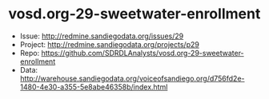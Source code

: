 vosd.org-29-sweetwater-enrollment
=================================
* Issue: http://redmine.sandiegodata.org/issues/29
* Project: http://redmine.sandiegodata.org/projects/p29
* Repo: https://github.com/SDRDLAnalysts/vosd.org-29-sweetwater-enrollment
* Data: http://warehouse.sandiegodata.org/voiceofsandiego.org/d756fd2e-1480-4e30-a355-5e8abe46358b/index.html
